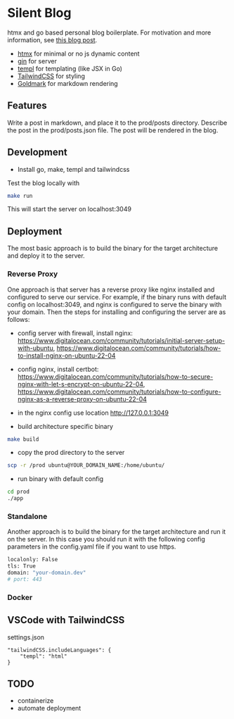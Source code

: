# Silent Blog

htmx and go based personal blog boilerplate. For motivation and more information, see [this blog post](https://zkegli.kegnet.dev/post/go-gin-htmx-templ-tailwindcss).

- [htmx](https://htmx.org/) for minimal or no js dynamic content
- [gin](https://github.com/gin-gonic/gin) for server
- [templ](https://templ.guide) for templating (like JSX in Go)
- [TailwindCSS](https://tailwindcss.com/blog/standalone-cli) for styling
- [Goldmark](https://github.com/yuin/goldmark) for markdown rendering

## Features
Write a post in markdown, and place it to the prod/posts directory. Describe the post in the prod/posts.json file. The post will be rendered in the blog. 

## Development
- Install go, make, templ and tailwindcss

Test the blog locally with 
```bash
make run
```
This will start the server on localhost:3049

## Deployment
The most basic approach is to build the binary for the target architecture and deploy it to the server. 

### Reverse Proxy
One approach is that server has a reverse proxy like nginx installed and configured to serve our service. For example, if the binary runs with default config on localhost:3049, and nginx is configured to serve the binary with your domain. Then the steps for installing and configuring the server are as follows:
- config server with firewall, install nginx: 
https://www.digitalocean.com/community/tutorials/initial-server-setup-with-ubuntu, 
https://www.digitalocean.com/community/tutorials/how-to-install-nginx-on-ubuntu-22-04
- config nginx, install certbot: 
https://www.digitalocean.com/community/tutorials/how-to-secure-nginx-with-let-s-encrypt-on-ubuntu-22-04, 
https://www.digitalocean.com/community/tutorials/how-to-configure-nginx-as-a-reverse-proxy-on-ubuntu-22-04
- in the nginx config use location http://127.0.0.1:3049

- build architecture specific binary
```bash
make build
```
- copy the prod directory to the server
```bash
scp -r /prod ubuntu@YOUR_DOMAIN_NAME:/home/ubuntu/
```
- run binary with default config
```bash
cd prod
./app
```

### Standalone
Another approach is to build the binary for the target architecture and run it on the server.
In this case you should run it with  the following config parameters in the config.yaml file if you want to use https.
```bash
localonly: False
tls: True
domain: "your-domain.dev"
# port: 443
```

### Docker

## VSCode with TailwindCSS
settings.json
``` 
"tailwindCSS.includeLanguages": {
    "templ": "html"
}
```

## TODO
- containerize 
- automate deployment
